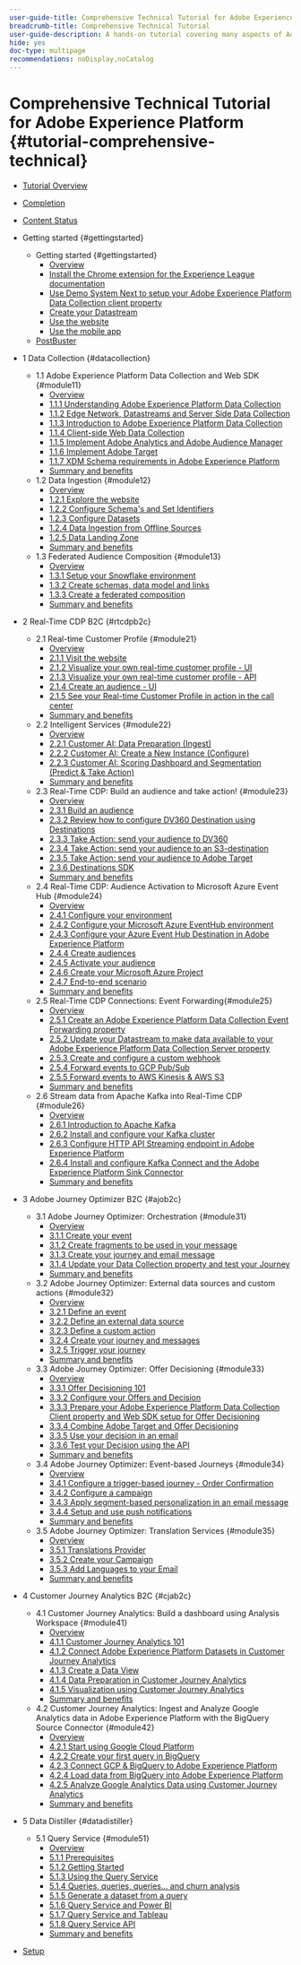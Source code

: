 ```yaml
---
user-guide-title: Comprehensive Technical Tutorial for Adobe Experience Platform
breadcrumb-title: Comprehensive Technical Tutorial
user-guide-description: A hands-on tutorial covering many aspects of Adobe Experience Platform, including connections to third-party systems.
hide: yes
doc-type: multipage
recommendations: noDisplay,noCatalog
---
```


# Comprehensive Technical Tutorial for Adobe Experience Platform {#tutorial-comprehensive-technical}

+ [Tutorial Overview](/help/tutorial-comprehensive-technical/overview.md)
+ [Completion](/help/tutorial-comprehensive-technical/completion.md)
+ [Content Status](/help/tutorial-comprehensive-technical/status.md)

+ Getting started {#gettingstarted}
  + Getting started {#gettingstarted}
    + [Overview](/help/tutorial-comprehensive-technical/modules/gettingstarted/gettingstarted/getting-started.md)
    + [Install the Chrome extension for the Experience League documentation](/help/tutorial-comprehensive-technical/modules/gettingstarted/gettingstarted/ex1.md)
    + [Use Demo System Next to setup your Adobe Experience Platform Data Collection client property](/help/tutorial-comprehensive-technical/modules/gettingstarted/gettingstarted/ex2.md)
    + [Create your Datastream](/help/tutorial-comprehensive-technical/modules/gettingstarted/gettingstarted/ex3.md)
    + [Use the website](/help/tutorial-comprehensive-technical/modules/gettingstarted/gettingstarted/ex4.md)
    + [Use the mobile app](/help/tutorial-comprehensive-technical/modules/gettingstarted/gettingstarted/ex5.md)
  + [PostBuster](/help/tutorial-comprehensive-technical/postbuster.md)

+ 1 Data Collection {#datacollection}
  + 1.1 Adobe Experience Platform Data Collection and Web SDK {#module11}
    + [Overview](/help/tutorial-comprehensive-technical/modules/datacollection/module1.1/data-ingestion-launch-web-sdk.md)
    + [1.1.1 Understanding Adobe Experience Platform Data Collection](/help/tutorial-comprehensive-technical/modules/datacollection/module1.1/ex1.md)
    + [1.1.2 Edge Network, Datastreams and Server Side Data Collection](/help/tutorial-comprehensive-technical/modules/datacollection/module1.1/ex2.md)
    + [1.1.3 Introduction to Adobe Experience Platform Data Collection](/help/tutorial-comprehensive-technical/modules/datacollection/module1.1/ex3.md)
    + [1.1.4 Client-side Web Data Collection](/help/tutorial-comprehensive-technical/modules/datacollection/module1.1/ex4.md)
    + [1.1.5 Implement Adobe Analytics and Adobe Audience Manager](/help/tutorial-comprehensive-technical/modules/datacollection/module1.1/ex5.md)
    + [1.1.6 Implement Adobe Target](/help/tutorial-comprehensive-technical/modules/datacollection/module1.1/ex6.md)
    + [1.1.7 XDM Schema requirements in Adobe Experience Platform](/help/tutorial-comprehensive-technical/modules/datacollection/module1.1/ex7.md)
    + [Summary and benefits](/help/tutorial-comprehensive-technical/modules/datacollection/module1.1/summary.md)
  + 1.2 Data Ingestion {#module12}
    + [Overview](/help/tutorial-comprehensive-technical/modules/datacollection/module1.2/data-ingestion.md)
    + [1.2.1 Explore the website](/help/tutorial-comprehensive-technical/modules/datacollection/module1.2/ex1.md)
    + [1.2.2 Configure Schema's and Set Identifiers](/help/tutorial-comprehensive-technical/modules/datacollection/module1.2/ex2.md)
    + [1.2.3 Configure Datasets](/help/tutorial-comprehensive-technical/modules/datacollection/module1.2/ex3.md)
    + [1.2.4 Data Ingestion from Offline Sources](/help/tutorial-comprehensive-technical/modules/datacollection/module1.2/ex4.md)  
    + [1.2.5 Data Landing Zone](/help/tutorial-comprehensive-technical/modules/datacollection/module1.2/ex5.md)
    + [Summary and benefits](/help/tutorial-comprehensive-technical/modules/datacollection/module1.2/summary.md)
  + 1.3 Federated Audience Composition {#module13}
    + [Overview](/help/tutorial-comprehensive-technical/modules/datacollection/module1.3/fac.md)
    + [1.3.1 Setup your Snowflake environment](/help/tutorial-comprehensive-technical/modules/datacollection/module1.3/ex1.md)
    + [1.3.2 Create schemas, data model and links](/help/tutorial-comprehensive-technical/modules/datacollection/module1.3/ex2.md)
    + [1.3.3 Create a federated composition](/help/tutorial-comprehensive-technical/modules/datacollection/module1.3/ex3.md)
    + [Summary and benefits](/help/tutorial-comprehensive-technical/modules/datacollection/module1.3/summary.md)

+ 2 Real-Time CDP B2C {#rtcdpb2c}  
  + 2.1 Real-time Customer Profile {#module21}
    + [Overview](/help/tutorial-comprehensive-technical/modules/rtcdp-b2c/module2.1/real-time-customer-profile.md)
    + [2.1.1 Visit the website](/help/tutorial-comprehensive-technical/modules/rtcdp-b2c/module2.1/ex1.md)
    + [2.1.2 Visualize your own real-time customer profile - UI](/help/tutorial-comprehensive-technical/modules/rtcdp-b2c/module2.1/ex2.md)
    + [2.1.3 Visualize your own real-time customer profile - API](/help/tutorial-comprehensive-technical/modules/rtcdp-b2c/module2.1/ex3.md)
    + [2.1.4 Create an audience - UI](/help/tutorial-comprehensive-technical/modules/rtcdp-b2c/module2.1/ex4.md)
    + [2.1.5 See your Real-time Customer Profile in action in the call center](/help/tutorial-comprehensive-technical/modules/rtcdp-b2c/module2.1/ex5.md)
    + [Summary and benefits](/help/tutorial-comprehensive-technical/modules/rtcdp-b2c/module2.1/summary.md)
  + 2.2 Intelligent Services {#module22}
    + [Overview](/help/tutorial-comprehensive-technical/modules/rtcdp-b2c/module2.2/intelligent-services.md)
    + [2.2.1 Customer AI: Data Preparation (Ingest)](/help/tutorial-comprehensive-technical/modules/rtcdp-b2c/module2.2/ex1.md)
    + [2.2.2 Customer AI: Create a New Instance (Configure)](/help/tutorial-comprehensive-technical/modules/rtcdp-b2c/module2.2/ex2.md)
    + [2.2.3 Customer AI: Scoring Dashboard and Segmentation (Predict & Take Action)](/help/tutorial-comprehensive-technical/modules/rtcdp-b2c/module2.2/ex3.md)
    + [Summary and benefits](/help/tutorial-comprehensive-technical/modules/rtcdp-b2c/module2.2/summary.md)
  + 2.3 Real-Time CDP: Build an audience and take action! {#module23}
    + [Overview](/help/tutorial-comprehensive-technical/modules/rtcdp-b2c/module2.3/real-time-cdp-build-a-segment-take-action.md)
    + [2.3.1 Build an audience](/help/tutorial-comprehensive-technical/modules/rtcdp-b2c/module2.3/ex1.md)
    + [2.3.2 Review how to configure DV360 Destination using Destinations](/help/tutorial-comprehensive-technical/modules/rtcdp-b2c/module2.3/ex2.md)
    + [2.3.3 Take Action: send your audience to DV360](/help/tutorial-comprehensive-technical/modules/rtcdp-b2c/module2.3/ex3.md)
    + [2.3.4 Take Action: send your audience to an S3-destination](/help/tutorial-comprehensive-technical/modules/rtcdp-b2c/module2.3/ex4.md)
    + [2.3.5 Take Action: send your audience to Adobe Target](/help/tutorial-comprehensive-technical/modules/rtcdp-b2c/module2.3/ex5.md)
    + [2.3.6 Destinations SDK](/help/tutorial-comprehensive-technical/modules/rtcdp-b2c/module2.3/ex6.md)
    + [Summary and benefits](/help/tutorial-comprehensive-technical/modules/rtcdp-b2c/module2.3/summary.md)
  + 2.4 Real-Time CDP: Audience Activation to Microsoft Azure Event Hub {#module24}
    + [Overview](/help/tutorial-comprehensive-technical/modules/rtcdp-b2c/module2.4/segment-activation-microsoft-azure-eventhub.md)
    + [2.4.1 Configure your environment](/help/tutorial-comprehensive-technical/modules/rtcdp-b2c/module2.4/ex1.md)
    + [2.4.2 Configure your Microsoft Azure EventHub environment](/help/tutorial-comprehensive-technical/modules/rtcdp-b2c/module2.4/ex2.md)
    + [2.4.3 Configure your Azure Event Hub Destination in Adobe Experience Platform](/help/tutorial-comprehensive-technical/modules/rtcdp-b2c/module2.4/ex3.md)
    + [2.4.4 Create audiences](/help/tutorial-comprehensive-technical/modules/rtcdp-b2c/module2.4/ex4.md)
    + [2.4.5 Activate your audience](/help/tutorial-comprehensive-technical/modules/rtcdp-b2c/module2.4/ex5.md)
    + [2.4.6 Create your Microsoft Azure Project](/help/tutorial-comprehensive-technical/modules/rtcdp-b2c/module2.4/ex6.md)
    + [2.4.7 End-to-end scenario](/help/tutorial-comprehensive-technical/modules/rtcdp-b2c/module2.4/ex7.md)
    + [Summary and benefits](/help/tutorial-comprehensive-technical/modules/rtcdp-b2c/module2.4/summary.md)
  + 2.5 Real-Time CDP Connections: Event Forwarding{#module25}
    + [Overview](/help/tutorial-comprehensive-technical/modules/rtcdp-b2c/module2.5/aep-data-collection-ssf.md)
    + [2.5.1 Create an Adobe Experience Platform Data Collection Event Forwarding property](/help/tutorial-comprehensive-technical/modules/rtcdp-b2c/module2.5/ex1.md)
    + [2.5.2 Update your Datastream to make data available to your Adobe Experience Platform Data Collection Server property](/help/tutorial-comprehensive-technical/modules/rtcdp-b2c/module2.5/ex2.md)
    + [2.5.3 Create and configure a custom webhook](/help/tutorial-comprehensive-technical/modules/rtcdp-b2c/module2.5/ex3.md)
    + [2.5.4 Forward events to GCP Pub/Sub](/help/tutorial-comprehensive-technical/modules/rtcdp-b2c/module2.5/ex4.md)
    + [2.5.5 Forward events to AWS Kinesis & AWS S3](/help/tutorial-comprehensive-technical/modules/rtcdp-b2c/module2.5/ex5.md)
    + [Summary and benefits](/help/tutorial-comprehensive-technical/modules/rtcdp-b2c/module2.5/summary.md)
  + 2.6 Stream data from Apache Kafka into Real-Time CDP {#module26}
    + [Overview](/help/tutorial-comprehensive-technical/modules/rtcdp-b2c/module2.6/aep-apache-kafka.md)
    + [2.6.1 Introduction to Apache Kafka](/help/tutorial-comprehensive-technical/modules/rtcdp-b2c/module2.6/ex1.md)
    + [2.6.2 Install and configure your Kafka cluster](/help/tutorial-comprehensive-technical/modules/rtcdp-b2c/module2.6/ex2.md)
    + [2.6.3 Configure HTTP API Streaming endpoint in Adobe Experience Platform](/help/tutorial-comprehensive-technical/modules/rtcdp-b2c/module2.6/ex3.md)
    + [2.6.4 Install and configure Kafka Connect and the Adobe Experience Platform Sink Connector](/help/tutorial-comprehensive-technical/modules/rtcdp-b2c/module2.6/ex4.md)
    + [Summary and benefits](/help/tutorial-comprehensive-technical/modules/rtcdp-b2c/module2.6/summary.md)

+ 3 Adobe Journey Optimizer B2C {#ajob2c} 
  + 3.1 Adobe Journey Optimizer: Orchestration {#module31}
    + [Overview](/help/tutorial-comprehensive-technical/modules/ajo-b2c/module3.1/journey-orchestration-create-account.md)
    + [3.1.1 Create your event](/help/tutorial-comprehensive-technical/modules/ajo-b2c/module3.1/ex1.md)
    + [3.1.2 Create fragments to be used in your message](/help/tutorial-comprehensive-technical/modules/ajo-b2c/module3.1/ex2.md)
    + [3.1.3 Create your journey and email message](/help/tutorial-comprehensive-technical/modules/ajo-b2c/module3.1/ex3.md)
    + [3.1.4 Update your Data Collection property and test your Journey](/help/tutorial-comprehensive-technical/modules/ajo-b2c/module3.1/ex4.md)
    + [Summary and benefits](/help/tutorial-comprehensive-technical/modules/ajo-b2c/module3.1/summary.md)
  + 3.2 Adobe Journey Optimizer: External data sources and custom actions {#module32}
    + [Overview](/help/tutorial-comprehensive-technical/modules/ajo-b2c/module3.2/journey-orchestration-external-weather-api-sms.md)
    + [3.2.1 Define an event](/help/tutorial-comprehensive-technical/modules/ajo-b2c/module3.2/ex1.md)
    + [3.2.2 Define an external data source](/help/tutorial-comprehensive-technical/modules/ajo-b2c/module3.2/ex2.md)
    + [3.2.3 Define a custom action](/help/tutorial-comprehensive-technical/modules/ajo-b2c/module3.2/ex3.md)
    + [3.2.4 Create your journey and messages](/help/tutorial-comprehensive-technical/modules/ajo-b2c/module3.2/ex4.md)
    + [3.2.5 Trigger your journey](/help/tutorial-comprehensive-technical/modules/ajo-b2c/module3.2/ex5.md)
    + [Summary and benefits](/help/tutorial-comprehensive-technical/modules/ajo-b2c/module3.2/summary.md)
  + 3.3 Adobe Journey Optimizer: Offer Decisioning {#module33}
    + [Overview](/help/tutorial-comprehensive-technical/modules/ajo-b2c/module3.3/offer-decisioning.md)
    + [3.3.1 Offer Decisioning 101](/help/tutorial-comprehensive-technical/modules/ajo-b2c/module3.3/ex1.md)
    + [3.3.2 Configure your Offers and Decision](/help/tutorial-comprehensive-technical/modules/ajo-b2c/module3.3/ex2.md)
    + [3.3.3 Prepare your Adobe Experience Platform Data Collection Client property and Web SDK setup for Offer Decisioning](/help/tutorial-comprehensive-technical/modules/ajo-b2c/module3.3/ex3.md)
    + [3.3.4 Combine Adobe Target and Offer Decisioning](/help/tutorial-comprehensive-technical/modules/ajo-b2c/module3.3/ex4.md)
    + [3.3.5 Use your decision in an email](/help/tutorial-comprehensive-technical/modules/ajo-b2c/module3.3/ex5.md)
    + [3.3.6 Test your Decision using the API](/help/tutorial-comprehensive-technical/modules/ajo-b2c/module3.3/ex6.md)
    + [Summary and benefits](/help/tutorial-comprehensive-technical/modules/ajo-b2c/module3.3/summary.md)
  + 3.4 Adobe Journey Optimizer: Event-based Journeys {#module34}
    + [Overview](/help/tutorial-comprehensive-technical/modules/ajo-b2c/module3.4/journeyoptimizer.md)
    + [3.4.1 Configure a trigger-based journey - Order Confirmation](/help/tutorial-comprehensive-technical/modules/ajo-b2c/module3.4/ex1.md)
    + [3.4.2 Configure a campaign](/help/tutorial-comprehensive-technical/modules/ajo-b2c/module3.4/ex2.md)
    + [3.4.3 Apply segment-based personalization in an email message](/help/tutorial-comprehensive-technical/modules/ajo-b2c/module3.4/ex3.md)
    + [3.4.4 Setup and use push notifications](/help/tutorial-comprehensive-technical/modules/ajo-b2c/module3.4/ex4.md)
    + [Summary and benefits](/help/tutorial-comprehensive-technical/modules/ajo-b2c/module3.4/summary.md)
  + 3.5 Adobe Journey Optimizer: Translation Services {#module35}
    + [Overview](/help/tutorial-comprehensive-technical/modules/ajo-b2c/module3.5/ajotranslationsvcs.md)
    + [3.5.1 Translations Provider](/help/tutorial-comprehensive-technical/modules/ajo-b2c/module3.5/ex1.md)
    + [3.5.2 Create your Campaign](/help/tutorial-comprehensive-technical/modules/ajo-b2c/module3.5/ex2.md)
    + [3.5.3 Add Languages to your Email](/help/tutorial-comprehensive-technical/modules/ajo-b2c/module3.5/ex3.md)
    + [Summary and benefits](/help/tutorial-comprehensive-technical/modules/ajo-b2c/module3.5/summary.md)

+ 4 Customer Journey Analytics B2C {#cjab2c} 
  + 4.1 Customer Journey Analytics: Build a dashboard using Analysis Workspace {#module41}
    + [Overview](/help/tutorial-comprehensive-technical/modules/cja-b2c/module4.1/customer-journey-analytics-build-a-dashboard.md)
    + [4.1.1 Customer Journey Analytics 101](/help/tutorial-comprehensive-technical/modules/cja-b2c/module4.1/ex1.md)
    + [4.1.2 Connect Adobe Experience Platform Datasets in Customer Journey Analytics](/help/tutorial-comprehensive-technical/modules/cja-b2c/module4.1/ex2.md)
    + [4.1.3 Create a Data View](/help/tutorial-comprehensive-technical/modules/cja-b2c/module4.1/ex3.md)
    + [4.1.4 Data Preparation in Customer Journey Analytics](/help/tutorial-comprehensive-technical/modules/cja-b2c/module4.1/ex4.md)
    + [4.1.5 Visualization using Customer Journey Analytics](/help/tutorial-comprehensive-technical/modules/cja-b2c/module4.1/ex5.md)
    + [Summary and benefits](/help/tutorial-comprehensive-technical/modules/cja-b2c/module4.1/summary.md)
  + 4.2 Customer Journey Analytics: Ingest and Analyze Google Analytics data in Adobe Experience Platform with the BigQuery Source Connector {#module42}
    + [Overview](/help/tutorial-comprehensive-technical/modules/cja-b2c/module4.2/customer-journey-analytics-bigquery-gcp.md)
    + [4.2.1 Start using Google Cloud Platform](/help/tutorial-comprehensive-technical/modules/cja-b2c/module4.2/ex1.md)
    + [4.2.2 Create your first query in BigQuery](/help/tutorial-comprehensive-technical/modules/cja-b2c/module4.2/ex2.md)
    + [4.2.3 Connect GCP & BigQuery to Adobe Experience Platform](/help/tutorial-comprehensive-technical/modules/cja-b2c/module4.2/ex3.md)
    + [4.2.4 Load data from BigQuery into Adobe Experience Platform](/help/tutorial-comprehensive-technical/modules/cja-b2c/module4.2/ex4.md)
    + [4.2.5 Analyze Google Analytics Data using Customer Journey Analytics](/help/tutorial-comprehensive-technical/modules/cja-b2c/module4.2/ex5.md)
    + [Summary and benefits](/help/tutorial-comprehensive-technical/modules/cja-b2c/module4.2/summary.md)

+ 5 Data Distiller {#datadistiller} 
  + 5.1 Query Service {#module51}
    + [Overview](/help/tutorial-comprehensive-technical/modules/datadistiller/module5.1/query-service.md)
    + [5.1.1 Prerequisites](/help/tutorial-comprehensive-technical/modules/datadistiller/module5.1/ex1.md)
    + [5.1.2 Getting Started](/help/tutorial-comprehensive-technical/modules/datadistiller/module5.1/ex2.md)
    + [5.1.3 Using the Query Service](/help/tutorial-comprehensive-technical/modules/datadistiller/module5.1/ex3.md)
    + [5.1.4 Queries, queries, queries... and churn analysis](/help/tutorial-comprehensive-technical/modules/datadistiller/module5.1/ex4.md)
    + [5.1.5 Generate a dataset from a query](/help/tutorial-comprehensive-technical/modules/datadistiller/module5.1/ex5.md)
    + [5.1.6 Query Service and Power BI](/help/tutorial-comprehensive-technical/modules/datadistiller/module5.1/ex6.md)
    + [5.1.7 Query Service and Tableau](/help/tutorial-comprehensive-technical/modules/datadistiller/module5.1/ex7.md)
    + [5.1.8 Query Service API](/help/tutorial-comprehensive-technical/modules/datadistiller/module5.1/ex8.md)
    + [Summary and benefits](/help/tutorial-comprehensive-technical/modules/datadistiller/module5.1/summary.md)

+ [Setup](/help/tutorial-comprehensive-technical/setup.md)


